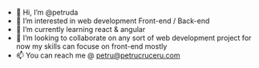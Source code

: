 - 👋 Hi, I’m @petruda
- 👀 I’m interested in web development Front-end / Back-end
- 🌱 I’m currently learning react & angular
- 💞️ I’m looking to collaborate on any sort of web development project for now my skills can focuse on front-end mostly
- 📫 You can reach me @ petru@petrucruceru.com

<!---
petruda/petruda is a ✨ special ✨ repository because its `README.md` (this file) appears on your GitHub profile.
You can click the Preview link to take a look at your changes.
--->
